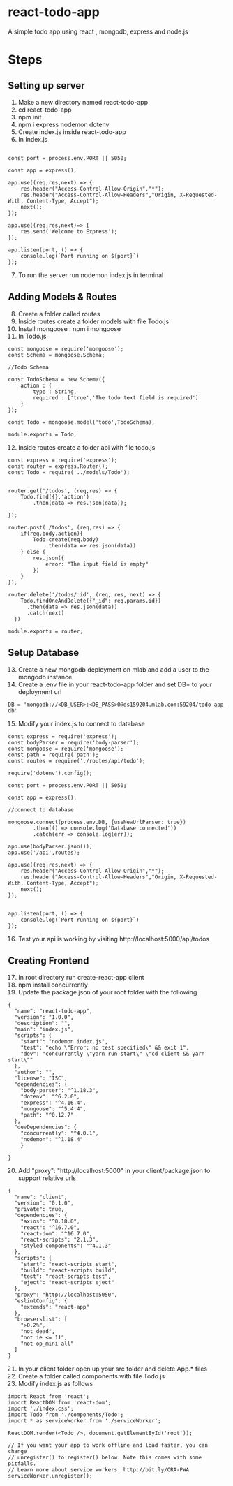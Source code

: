 # react-todo-app
A simple todo app using react , mongodb, express and node.js

# Steps
## Setting up server
1. Make a new directory named react-todo-app
2. cd react-todo-app
3. npm init
4. npm i express nodemon dotenv
5. Create index.js inside react-todo-app
6. In Index.js
```const express = require('express');

const port = process.env.PORT || 5050;

const app = express();

app.use((req,res,next) => {
    res.header("Access-Control-Allow-Origin","*");
    res.header("Access-Control-Allow-Headers","Origin, X-Requested-With, Content-Type, Accept");
    next();
});

app.use((req,res,next)=> {
    res.send('Welcome to Express');
});

app.listen(port, () => {
    console.log(`Port running on ${port}`)
});
```
7. To run the server run nodemon index.js in terminal

## Adding Models & Routes

8. Create a folder called routes
9. Inside routes create a folder models with file Todo.js
10. Install mongoose : npm i mongoose
11. In Todo.js
```
const mongoose = require('mongoose');
const Schema = mongoose.Schema;

//Todo Schema

const TodoSchema = new Schema({
    action : {
        type : String,
        required : ['true','The todo text field is required']
    }
});

const Todo = mongoose.model('todo',TodoSchema);

module.exports = Todo;
```
12. Inside routes create a folder api with file todo.js
```
const express = require('express');
const router = express.Router();
const Todo = require('../models/Todo');


router.get('/todos', (req,res) => {
    Todo.find({},'action')
        .then(data => res.json(data));
        
});

router.post('/todos', (req,res) => {
    if(req.body.action){
        Todo.create(req.body)
            .then(data => res.json(data))
    } else {
        res.json({
            error: "The input field is empty"
        })
    }
});

router.delete('/todos/:id', (req, res, next) => {
    Todo.findOneAndDelete({"_id": req.params.id})
      .then(data => res.json(data))
      .catch(next)
  })  

module.exports = router;
```
## Setup Database

13. Create a new mongodb deployment on mlab and add a user to the mongodb instance
14. Create a .env file in your react-todo-app folder and set DB= to your deployment url
``` 
DB = 'mongodb://<DB_USER>:<DB_PASS>0@ds159204.mlab.com:59204/todo-app-db'
```
15. Modify your index.js to connect to database
```
const express = require('express');
const bodyParser = require('body-parser');
const mongoose = require('mongoose');
const path = require('path');
const routes = require('./routes/api/todo');

require('dotenv').config();

const port = process.env.PORT || 5050;

const app = express();

//connect to database

mongoose.connect(process.env.DB, {useNewUrlParser: true})
        .then(() => console.log('Database connected'))
        .catch(err => console.log(err));

app.use(bodyParser.json());
app.use('/api',routes);

app.use((req,res,next) => {
    res.header("Access-Control-Allow-Origin","*");
    res.header("Access-Control-Allow-Headers","Origin, X-Requested-With, Content-Type, Accept");
    next();
});


app.listen(port, () => {
    console.log(`Port running on ${port}`)
});
```
16. Test your api is working by visiting http://localhost:5000/api/todos

## Creating Frontend

17. In root directory run create-react-app client
18. npm install concurrently
19. Update the package.json of your root folder with the following
```
{
  "name": "react-todo-app",
  "version": "1.0.0",
  "description": "",
  "main": "index.js",
  "scripts": {
    "start": "nodemon index.js",
    "test": "echo \"Error: no test specified\" && exit 1",
    "dev": "concurrently \"yarn run start\" \"cd client && yarn start\""
  },
  "author": "",
  "license": "ISC",
  "dependencies": {
    "body-parser": "^1.18.3",
    "dotenv": "^6.2.0",
    "express": "^4.16.4",
    "mongoose": "^5.4.4",
    "path": "^0.12.7"
  },
  "devDependencies": {
    "concurrently": "^4.0.1",
    "nodemon": "^1.18.4"
    }

}
```
20. Add "proxy": "http://localhost:5000" in your client/package.json to support relative urls

```
{
  "name": "client",
  "version": "0.1.0",
  "private": true,
  "dependencies": {
    "axios": "^0.18.0",
    "react": "^16.7.0",
    "react-dom": "^16.7.0",
    "react-scripts": "2.1.3",
    "styled-components": "^4.1.3"
  },
  "scripts": {
    "start": "react-scripts start",
    "build": "react-scripts build",
    "test": "react-scripts test",
    "eject": "react-scripts eject"
  },
  "proxy": "http://localhost:5050",
  "eslintConfig": {
    "extends": "react-app"
  },
  "browserslist": [
    ">0.2%",
    "not dead",
    "not ie <= 11",
    "not op_mini all"
  ]
}
```
21. In your client folder open up your src folder and delete App.* files
22. Create a folder called components with file Todo.js
23. Modify index.js as follows

```
import React from 'react';
import ReactDOM from 'react-dom';
import './index.css';
import Todo from './components/Todo';
import * as serviceWorker from './serviceWorker';

ReactDOM.render(<Todo />, document.getElementById('root'));

// If you want your app to work offline and load faster, you can change
// unregister() to register() below. Note this comes with some pitfalls.
// Learn more about service workers: http://bit.ly/CRA-PWA
serviceWorker.unregister();
```




